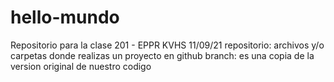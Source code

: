 # hello-mundo
Repositorio para la clase 201 - EPPR
KVHS
11/09/21
repositorio: archivos y/o carpetas donde realizas un proyecto en github
branch: es una copia de la version original de nuestro codigo

